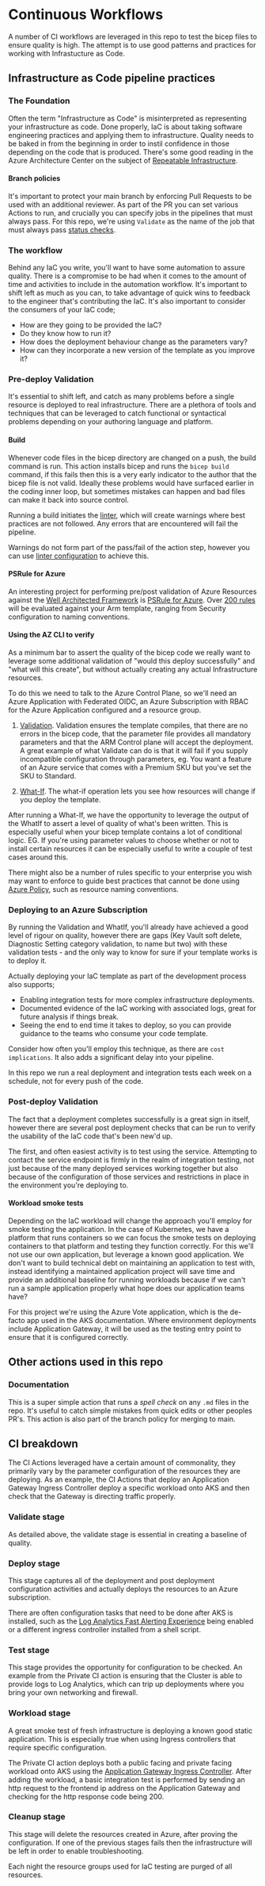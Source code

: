 # Continuous Workflows

A number of CI workflows are leveraged in this repo to test the bicep files to ensure quality is high. The attempt is to use good patterns and practices for working with Infrastucture as Code.

## Infrastructure as Code pipeline practices

### The Foundation

Often the term "Infrastructure as Code" is misinterpreted as representing your infrastructure as code. Done properly, IaC is about taking software engineering practices and applying them to infrastructure. Quality needs to be baked in from the beginning in order to instil confidence in those depending on the code that is produced. There's some good reading in the Azure Architecture Center on the subject of [Repeatable Infrastructure](https://docs.microsoft.com/en-us/azure/architecture/framework/devops/automation-infrastructure).

#### Branch policies

It's important to protect your main branch by enforcing Pull Requests to be used with an additional reviewer.
As part of the PR you can set various Actions to run, and crucially you can specify jobs in the pipelines that must always pass. For this repo, we're using `Validate` as the name of the job that must always pass [status checks](https://docs.github.com/v3/repos/statuses/).


### The workflow

Behind any IaC you write, you'll want to have some automation to assure quality. There is a compromise to be had when it comes to the amount of time and activities to include in the automation workflow. It's important to shift left as much as you can, to take advantage of quick wins to feedback to the engineer that's contributing the IaC. It's also important to consider the consumers of your IaC code;

- How are they going to be provided the IaC?
- Do they know how to run it?
- How does the deployment  behaviour change as the parameters vary?
- How can they incorporate a new version of the template as you improve it?


### Pre-deploy Validation

It's essential to shift left, and catch as many problems before a single resource is deployed to real infrastructure. There are a plethora of tools and techniques that can be leveraged to catch functional or syntactical problems depending on your authoring language and platform.


#### Build

Whenever code files in the bicep directory are changed on a push, the build command is run. This action installs bicep and runs the `bicep build` command, if this fails then this is a very early indicator to the author that the bicep file is not valid. Ideally these problems would have surfaced earlier in the coding inner loop, but sometimes mistakes can happen and bad files can make it back into source control.

Running a build initiates the [linter](https://docs.microsoft.com/en-us/azure/azure-resource-manager/bicep/linter), which will create warnings where best practices are not followed. Any errors that are encountered will fail the pipeline.

Warnings do not form part of the pass/fail of the action step, however you can use [linter configuration](https://docs.microsoft.com/azure/azure-resource-manager/bicep/bicep-config-linter) to achieve this.


#### PSRule for Azure

An interesting project for performing pre/post validation of Azure Resources against the [Well Architected Framework](https://learn.microsoft.com/en-us/azure/architecture/framework/) is [PSRule for Azure](https://azure.github.io/PSRule.Rules.Azure/). Over [200 rules](https://azure.github.io/PSRule.Rules.Azure/en/baselines/Azure.All/) will be evaluated against your Arm template, ranging from Security configuration to naming conventions.


#### Using the AZ CLI to verify

As a minimum bar to assert the quality of the bicep code we really want to leverage some additional validation of "would this deploy successfully" and "what will this create", but without actually creating any actual Infrastructure resources.

To do this we need to talk to the Azure Control Plane, so we'll need an Azure Application with Federated OIDC, an Azure Subscription with RBAC for the Azure Application configured and a resource group.

1. [Validation](https://docs.microsoft.com/en-us/cli/azure/deployment/group?view=azure-cli-latest#az_deployment_group_validate). Validation ensures the template compiles, that there are no errors in the bicep code, that the parameter file provides all mandatory parameters and that the ARM Control plane will accept the deployment. A great example of what Validate can do is that it will fail if you supply incompatible configuration through parameters, eg. You want a feature of an Azure service that comes with a Premium SKU but you've set the SKU to Standard.

1. [What-If](https://docs.microsoft.com/en-us/azure/azure-resource-manager/templates/deploy-what-if). The what-if operation lets you see how resources will change if you deploy the template.

After running a What-If, we have the opportunity to leverage the output of the WhatIf to assert a level of quality of what's been written. This is especially useful when your bicep template contains a lot of conditional logic. EG. If you're using parameter values to choose whether or not to install certain resources it can be especially useful to write a couple of test cases around this.

There might also be a number of rules specific to your enterprise you wish may want to enforce to guide best practices that cannot be done using [Azure Policy](https://docs.microsoft.com/en-us/azure/governance/policy/overview), such as resource naming conventions.

### Deploying to an Azure Subscription

By running the Validation and WhatIf, you'll already have achieved a good level of rigour on quality, however there are gaps (Key Vault soft delete, Diagnostic Setting category validation, to name but two) with these validation tests - and the only way to know for sure if your template works is to deploy it.

Actually deploying your IaC template as part of the development process also supports;

- Enabling integration tests for more complex infrastructure deployments.
- Documented evidence of the IaC working with associated logs, great for future analysis if things break.
- Seeing the end to end time it takes to deploy, so you can provide guidance to the teams who consume your code template.

Consider how often you'll employ this technique, as there are `cost implications`. It also adds a significant delay into your pipeline.

In this repo we run a real deployment and integration tests each week on a schedule, not for every push of the code.


### Post-deploy Validation

The fact that a deployment completes successfully is a great sign in itself, however there are several post deployment checks that can be run to verify the usability of the IaC code that's been new'd up.

The first, and often easiest activity is to test using the service. Attempting to contact the service endpoint is firmly in the realm of integration testing, not just because of the many deployed services working together but also because of the configuration of those services and restrictions in place in the environment you're deploying to.


#### Workload smoke tests

Depending on the IaC workload will change the approach you'll employ for smoke testing the application. In the case of Kubernetes, we have a platform that runs containers so we can focus the smoke tests on deploying containers to that platform and testing they function correctly. For this we'll not use our own application, but leverage a known good application. We don't want to build technical debt on maintaining an application to test with, instead identifying a maintained application project will save time and provide an additional baseline for running workloads because if we can't run a sample application properly what hope does our application teams have?

For this project we're using the Azure Vote application, which is the de-facto app used in the AKS documentation. Where environment deployments include Application Gateway, it will be used as the testing entry point to ensure that it is configured correctly.


## Other actions used in this repo

### Documentation

This is a super simple action that runs a *spell check* on any `.md` files in the repo. It's useful to catch simple mistakes from quick edits or other peoples PR's. This action is also part of the branch policy for merging to main.


## CI breakdown

The CI Actions leveraged have a certain amount of commonality, they primarily vary by the parameter configuration of the resources they are deploying. As an example, the CI Actions that deploy an Application Gateway Ingress Controller deploy a specific workload onto AKS and then check that the Gateway is directing traffic properly.

### Validate stage

As detailed above, the validate stage is essential in creating a baseline of quality.

### Deploy stage

This stage captures all of the deployment and post deployment configuration activities and actually deploys the resources to an Azure subscription.

There are often configuration tasks that need to be done after AKS is installed, such as the [Log Analytics Fast Alerting Experience](https://docs.microsoft.com/en-us/azure/azure-monitor/containers/container-insights-enable-new-cluster) being enabled or a different ingress controller installed from a shell script.


### Test stage

This stage provides the opportunity for configuration to be checked. An example from the Private CI action is ensuring that the Cluster is able to provide logs to Log Analytics, which can trip up deployments where you bring your own networking and firewall.

### Workload stage

A great smoke test of fresh infrastructure is deploying a known good static application. This is especially true when using Ingress controllers that require specific configuration.

The Private CI action deploys both a public facing and private facing workload onto AKS using the [Application Gateway Ingress Controller](https://docs.microsoft.com/en-us/azure/application-gateway/ingress-controller-overview). After adding the workload, a basic integration test is performed by sending an http request to the frontend ip address on the Application Gateway and checking for the http response code being 200.

### Cleanup stage

This stage will delete the resources created in Azure, after proving the configuration. If one of the previous stages fails then the infrastructure will be left in order to enable troubleshooting.

Each night the resource groups used for IaC testing are purged of all resources.
